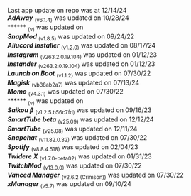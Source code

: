 Last app update on repo was at 12/14/24   
***AdAway*** <sub>(v6.1.4)</sub> was updated on 10/28/24   
****** <sub>(v)</sub> was updated on    
***SnapMod*** <sub>(v1.8.5)</sub> was updated on 09/24/22   
***Aliucord Installer*** <sub>(v1.2.0)</sub> was updated on 08/17/24   
***Instagram*** <sub>(v263.2.0.19.104)</sub> was updated on 01/12/23   
***Instander*** <sub>(v263.2.0.19.104)</sub> was updated on 01/12/23   
***Launch on Boot*** <sub>(v1.1.2)</sub> was updated on 07/30/22   
***Magisk*** <sub>(vb38ab2a7)</sub> was updated on 07/13/24   
***Momo*** <sub>(v4.3.1)</sub> was updated on 07/30/22   
****** <sub>(v)</sub> was updated on    
***Saikou β*** <sub>(v1.2.5.b56c7fd)</sub> was updated on 09/16/23   
***SmartTube beta*** <sub>(v25.09)</sub> was updated on 12/12/24   
***SmartTube*** <sub>(v25.08)</sub> was updated on 12/11/24   
***Snapchat*** <sub>(v11.82.0.32)</sub> was updated on 07/30/22   
***Spotify*** <sub>(v8.8.4.518)</sub> was updated on 02/04/23   
***Twidere X*** <sub>(v1.7.0-beta02)</sub> was updated on 01/31/23   
***TwitchMod*** <sub>(v13.0.0)</sub> was updated on 07/30/22   
***Vanced Manager*** <sub>(v2.6.2 (Crimson))</sub> was updated on 07/30/22   
***xManager*** <sub>(v5.7)</sub> was updated on 09/10/24   

